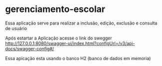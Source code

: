 # gerenciamento-escolar

Essa aplicação serve para realizar a inclusão, edição, exclusão e consulta de usuário

Após estartar a Aplicação acesse o link do swegger
http://127.0.0.1:8080/swagger-ui/index.html?configUrl=/v3/api-docs/swagger-config#/

Essa apicação esta usando o banco H2 (banco de dados em memoria)
